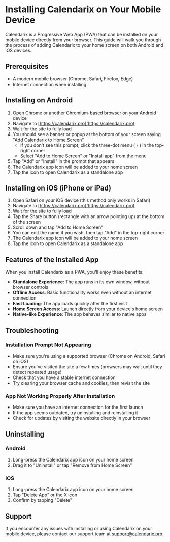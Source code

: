 # Installing Calendarix on Your Mobile Device

Calendarix is a Progressive Web App (PWA) that can be installed on your mobile device directly from your browser. This guide will walk you through the process of adding Calendarix to your home screen on both Android and iOS devices.

## Prerequisites

- A modern mobile browser (Chrome, Safari, Firefox, Edge)
- Internet connection when installing

## Installing on Android

1. Open Chrome or another Chromium-based browser on your Android device
2. Navigate to [https://calendarix.pro](https://calendarix.pro)
3. Wait for the site to fully load
4. You should see a banner or popup at the bottom of your screen saying "Add Calendarix to Home Screen"
   - If you don't see this prompt, click the three-dot menu (⋮) in the top-right corner
   - Select "Add to Home Screen" or "Install app" from the menu
5. Tap "Add" or "Install" in the prompt that appears
6. The Calendarix app icon will be added to your home screen
7. Tap the icon to open Calendarix as a standalone app

## Installing on iOS (iPhone or iPad)

1. Open Safari on your iOS device (this method only works in Safari)
2. Navigate to [https://calendarix.pro](https://calendarix.pro)
3. Wait for the site to fully load
4. Tap the Share button (rectangle with an arrow pointing up) at the bottom of the screen
5. Scroll down and tap "Add to Home Screen"
6. You can edit the name if you wish, then tap "Add" in the top-right corner
7. The Calendarix app icon will be added to your home screen
8. Tap the icon to open Calendarix as a standalone app

## Features of the Installed App

When you install Calendarix as a PWA, you'll enjoy these benefits:

- **Standalone Experience**: The app runs in its own window, without browser controls
- **Offline Access**: Basic functionality works even without an internet connection
- **Fast Loading**: The app loads quickly after the first visit
- **Home Screen Access**: Launch directly from your device's home screen
- **Native-like Experience**: The app behaves similar to native apps

## Troubleshooting

### Installation Prompt Not Appearing

- Make sure you're using a supported browser (Chrome on Android, Safari on iOS)
- Ensure you've visited the site a few times (browsers may wait until they detect repeated usage)
- Check that you have a stable internet connection
- Try clearing your browser cache and cookies, then revisit the site

### App Not Working Properly After Installation

- Make sure you have an internet connection for the first launch
- If the app seems outdated, try uninstalling and reinstalling it
- Check for updates by visiting the website directly in your browser

## Uninstalling

### Android

1. Long-press the Calendarix app icon on your home screen
2. Drag it to "Uninstall" or tap "Remove from Home Screen"

### iOS

1. Long-press the Calendarix app icon on your home screen
2. Tap "Delete App" or the X icon
3. Confirm by tapping "Delete"

## Support

If you encounter any issues with installing or using Calendarix on your mobile device, please contact our support team at support@calendarix.pro.
